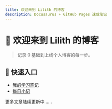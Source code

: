 ```yaml
---
title: 欢迎来到 Lilith 的博客
description: Docusaurus + GitHub Pages 速成笔记
---
```


# 👋 欢迎来到 Lilith 的博客

> 记录 0 基础到上线个人博客的每一步。

## 🚀 快速入口
- [我的学习笔记](//docs/beginners-guide/day1-setup)
- [每日小记](/blog)

更多文章陆续更新中……